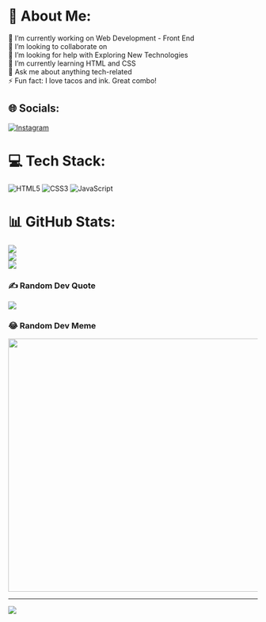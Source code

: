 

<!---
kingskytexan/kingskytexan is a ✨ special ✨ repository because its `README.md` (this file) appears on your GitHub profile.
You can click the Preview link to take a look at your changes.
--->

# 💫 About Me:
🔭 I’m currently working on Web Development - Front End<br>👯 I’m looking to collaborate on<br>🤝 I’m looking for help with Exploring New Technologies<br>🌱 I’m currently learning HTML and CSS<br>💬 Ask me about anything tech-related<br>⚡ Fun fact: I love tacos and ink. Great combo!


## 🌐 Socials:
[![Instagram](https://img.shields.io/badge/Instagram-%23E4405F.svg?logo=Instagram&logoColor=white)](https://instagram.com/devtommyk) 

# 💻 Tech Stack:
![HTML5](https://img.shields.io/badge/html5-%23E34F26.svg?style=plastic&logo=html5&logoColor=white) ![CSS3](https://img.shields.io/badge/css3-%231572B6.svg?style=plastic&logo=css3&logoColor=white) ![JavaScript](https://img.shields.io/badge/javascript-%231572B6.svg?style=plastic&logo=javascript&logoColor=white)
# 📊 GitHub Stats:
![](https://github-readme-stats.vercel.app/api?username=kingskytexan&theme=dark&hide_border=false&include_all_commits=true&count_private=true)<br/>
![](https://github-readme-streak-stats.herokuapp.com/?user=kingskytexan&theme=dark&hide_border=false)<br/>
![](https://github-readme-stats.vercel.app/api/top-langs/?username=kingskytexan&theme=dark&hide_border=false&include_all_commits=true&count_private=true&layout=compact)

### ✍️ Random Dev Quote
![](https://quotes-github-readme.vercel.app/api?type=horizontal&theme=radical)

### 😂 Random Dev Meme
<img src="https://random-memer.herokuapp.com/" width="512px"/>

---
[![](https://visitcount.itsvg.in/api?id=kingskytexan&icon=0&color=0)](https://visitcount.itsvg.in)
